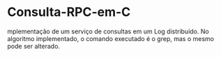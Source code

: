 # Consulta-RPC-em-C
mplementação de um serviço de consultas em um Log distribuído. No algoritmo implementado, o comando executado é o grep, mas o mesmo pode ser alterado.

